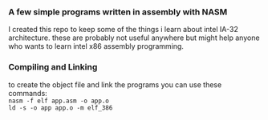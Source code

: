 ### A few simple programs written in assembly with NASM
I created this repo to keep some of the things i learn about intel IA-32 architecture. these are probably not useful anywhere but might help anyone who wants to learn intel x86 assembly programming. 

### Compiling and Linking
to create the object file and link the programs you can use these commands:  
`nasm -f elf app.asm -o app.o`  
`ld -s -o app app.o -m elf_386`  
